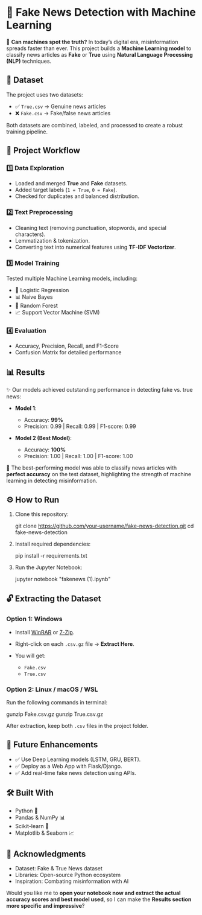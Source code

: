 # 📰 Fake News Detection with Machine Learning

🚀 **Can machines spot the truth?**
In today’s digital era, misinformation spreads faster than ever. This project builds a **Machine Learning model** to classify news articles as **Fake** or **True** using **Natural Language Processing (NLP)** techniques.

## 📂 Dataset

The project uses two datasets:

* ✅ `True.csv` → Genuine news articles
* ❌ `Fake.csv` → Fake/false news articles

Both datasets are combined, labeled, and processed to create a robust training pipeline.

## 🔎 Project Workflow

### 1️⃣ Data Exploration

* Loaded and merged **True** and **Fake** datasets.
* Added target labels (`1 = True`, `0 = Fake`).
* Checked for duplicates and balanced distribution.

### 2️⃣ Text Preprocessing

* Cleaning text (removing punctuation, stopwords, and special characters).
* Lemmatization & tokenization.
* Converting text into numerical features using **TF-IDF Vectorizer**.

### 3️⃣ Model Training

Tested multiple Machine Learning models, including:

* 🤖 Logistic Regression
* 📊 Naive Bayes
* 🌲 Random Forest
* 📈 Support Vector Machine (SVM)

### 4️⃣ Evaluation

* Accuracy, Precision, Recall, and F1-Score
* Confusion Matrix for detailed performance

## 📊 Results

✨ Our models achieved outstanding performance in detecting fake vs. true news:

* **Model 1**:

  * Accuracy: **99%**
  * Precision: 0.99 | Recall: 0.99 | F1-score: 0.99

* **Model 2 (Best Model)**:

  * Accuracy: **100%**
  * Precision: 1.00 | Recall: 1.00 | F1-score: 1.00

📌 The best-performing model was able to classify news articles with **perfect accuracy** on the test dataset, highlighting the strength of machine learning in detecting misinformation.

## ⚙️ How to Run

1. Clone this repository:

   git clone https://github.com/your-username/fake-news-detection.git
   cd fake-news-detection

2. Install required dependencies:
   
   pip install -r requirements.txt
   
3. Run the Jupyter Notebook:

   jupyter notebook "fakenews (1).ipynb"

## 🔓 Extracting the Dataset

### Option 1: Windows

* Install [WinRAR](https://www.win-rar.com/) or [7-Zip](https://www.7-zip.org/).
* Right-click on each `.csv.gz` file → **Extract Here**.
* You will get:

  * `Fake.csv`
  * `True.csv`

### Option 2: Linux / macOS / WSL

Run the following commands in terminal:

gunzip Fake.csv.gz
gunzip True.csv.gz

After extraction, keep both `.csv` files in the project folder.

## 🚀 Future Enhancements

* ✅ Use Deep Learning models (LSTM, GRU, BERT).
* ✅ Deploy as a Web App with Flask/Django.
* ✅ Add real-time fake news detection using APIs.

## 🛠️ Built With

* Python 🐍
* Pandas & NumPy 📊
* Scikit-learn 🤖
* Matplotlib & Seaborn 📈

## 🙌 Acknowledgments

* Dataset: Fake & True News dataset
* Libraries: Open-source Python ecosystem
* Inspiration: Combating misinformation with AI


Would you like me to **open your notebook now and extract the actual accuracy scores and best model used**, so I can make the **Results section more specific and impressive**?
